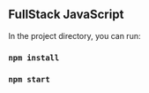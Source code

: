 ## FullStack JavaScript


In the project directory, you can run:

### `npm install`

### `npm start`

